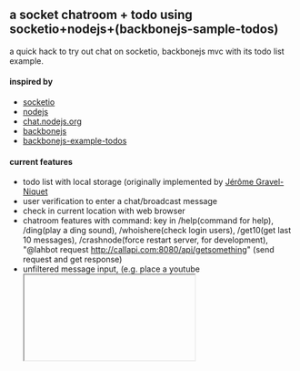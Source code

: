 ## a socket chatroom + todo using socketio+nodejs+(backbonejs-sample-todos)  

a quick hack to try out chat on socketio, backbonejs mvc with its todo list example.  

#### inspired by  
* [socketio](http://socket.io)  
* [nodejs](http://nodejs.org)  
* [chat.nodejs.org](http://chat.nodejs.org/)  
* [backbonejs](http://documentcloud.github.com/backbone/)  
* [backbonejs-example-todos](http://documentcloud.github.com/backbone/examples/todos/index.html)  

#### current features  
* todo list with local storage (originally implemented by [Jérôme Gravel-Niquet](http://jgn.me/)  
* user verification to enter a chat/broadcast message  
* check in current location with web browser  
* chatroom features with command: key in /help(command for help), /ding(play a ding sound), /whoishere(check login users), /get10(get last 10 messages), /crashnode(force restart server, for development), "@lahbot request http://callapi.com:8080/api/getsomething" (send request and get response)  
* unfiltered message input, (e.g. place a youtube <iframe> to play music during chat), place image, audio, video tag in chatroom, or place a chatroom within a chatroom, etc  

#### server requirement  
* nodejs server   
: server setup: [no.de](http://no.de) or [manual setup](http://nodejs.org)  
: nodejs packages via npm: [expressjs](http://expressjs.com/), [socket.io](http://socket.io), [googlemaps](https://github.com/moshen/node-googlemaps), [mongoosejs](http://mongoosejs.com)  
* [mongodb](http://mongodb.org)  
* (optional) php server, to display user location in map  

#### setting up  
* install the nodejs packages as stated in the requirement above  
* copy and rename config.js.sample to config.js, enter the listening port used for server and chat app  
* copy and rename public/chat/js/config.js.sample to public/chat/js/config.js, enter your server host and port as above  
* (optional)copy public/chat/map.php to a php server if you want show location on map  
* install mongodb, then insert at least a username, password in users collections  
* run node!  
* browse to http://yournodeserver.com/chat, type a random message, you should see "Please login to chat"

#### troubleshooting  
* make sure all the required nodejs packages are installed  
* make sure mongodb is installed and connected  
* make sure the html page is connected to the nodejs server, you will see "client <random number> connected", when you type message in the chat box, you will see "Please login to chat"  

#### links  
check out [@honcheng](http://github.com/honcheng) to get the iphone/ipad client  
